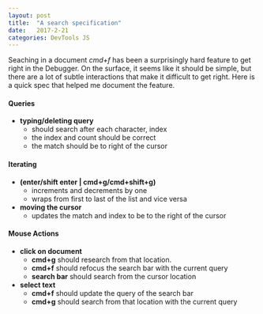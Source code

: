 ```yaml
---
layout: post
title:  "A search specification"
date:   2017-2-21
categories: DevTools JS
---
```


Seaching in a document *cmd+f* has been a surprisingly hard feature to get right in the Debugger.
On the surface, it seems like it should be simple, but there are a lot of subtle interactions
that make it difficult to get right. Here is a quick spec that helped me document the feature.


#### Queries

* **typing/deleting query**
	* should search after each character, index
	* the index and count should be correct
	* the match should be  to right of the cursor

#### Iterating

* **(enter/shift enter |  cmd+g/cmd+shift+g)**
	* increments and decrements by one
	* wraps from first to last of the list and vice versa
* **moving the cursor**
	* updates the match and index to be to the right of the cursor

#### Mouse Actions

* **click on document**
	* **cmd+g** should research from that location.
	* **cmd+f** should refocus the search bar with the current query
	* **search bar** should search from the cursor location
* **select text**
	* **cmd+f** should update the query of the search bar
	* **cmd+g** should search from that location with the current query
